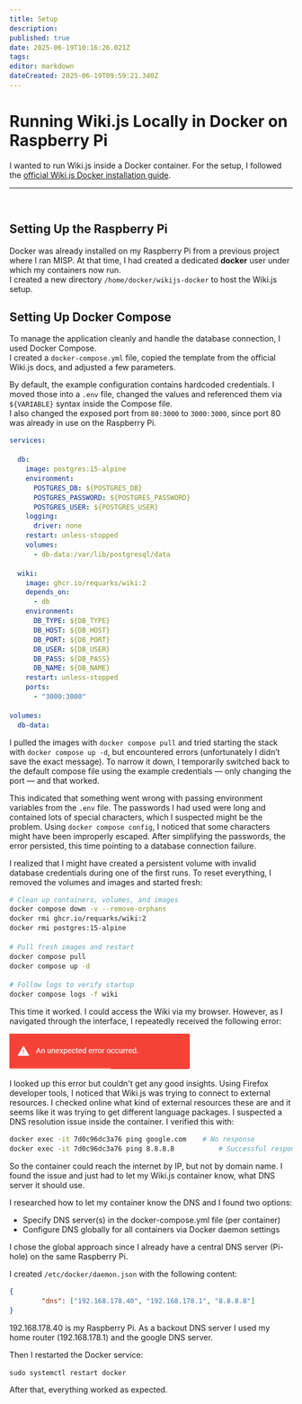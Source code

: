 ```yaml
---
title: Setup
description: 
published: true
date: 2025-06-19T10:16:26.021Z
tags: 
editor: markdown
dateCreated: 2025-06-19T09:59:21.340Z
---
```


# Running Wiki.js Locally in Docker on Raspberry Pi

I wanted to run Wiki.js inside a Docker container. For the setup, I followed the [official Wiki.js Docker installation guide](https://docs.requarks.io/install/docker).

---
<br>

## Setting Up the Raspberry Pi

Docker was already installed on my Raspberry Pi from a previous project where I ran MISP. At that time, I had created a dedicated **docker** user under which my containers now run.  
I created a new directory `/home/docker/wikijs-docker` to host the Wiki.js setup.
<br>

## Setting Up Docker Compose

To manage the application cleanly and handle the database connection, I used Docker Compose.  
I created a `docker-compose.yml` file, copied the template from the official Wiki.js docs, and adjusted a few parameters.

By default, the example configuration contains hardcoded credentials. I moved those into a `.env` file, changed the values and referenced them via `${VARIABLE}` syntax inside the Compose file.  
I also changed the exposed port from `80:3000` to `3000:3000`, since port 80 was already in use on the Raspberry Pi.

```yaml
services:

  db:
    image: postgres:15-alpine
    environment:
      POSTGRES_DB: ${POSTGRES_DB}
      POSTGRES_PASSWORD: ${POSTGRES_PASSWORD}
      POSTGRES_USER: ${POSTGRES_USER}
    logging:
      driver: none
    restart: unless-stopped
    volumes:
      - db-data:/var/lib/postgresql/data

  wiki:
    image: ghcr.io/requarks/wiki:2
    depends_on:
      - db
    environment:
      DB_TYPE: ${DB_TYPE}
      DB_HOST: ${DB_HOST}
      DB_PORT: ${DB_PORT}
      DB_USER: ${DB_USER}
      DB_PASS: ${DB_PASS}
      DB_NAME: ${DB_NAME}
    restart: unless-stopped
    ports:
      - "3000:3000"

volumes:
  db-data:
```

I pulled the images with `docker compose pull` and tried starting the stack with `docker compose up -d`, but encountered errors (unfortunately I didn’t save the exact message).
To narrow it down, I temporarily switched back to the default compose file using the example credentials — only changing the port — and that worked.

This indicated that something went wrong with passing environment variables from the `.env` file.
The passwords I had used were long and contained lots of special characters, which I suspected might be the problem. Using `docker compose config`, I noticed that some characters might have been improperly escaped.
After simplifying the passwords, the error persisted, this time pointing to a database connection failure.

I realized that I might have created a persistent volume with invalid database credentials during one of the first runs.
To reset everything, I removed the volumes and images and started fresh:

```bash
# Clean up containers, volumes, and images
docker compose down -v --remove-orphans
docker rmi ghcr.io/requarks/wiki:2
docker rmi postgres:15-alpine

# Pull fresh images and restart
docker compose pull
docker compose up -d

# Follow logs to verify startup
docker compose logs -f wiki
```

This time it worked. I could access the Wiki via my browser. However, as I navigated through the interface, I repeatedly received the following error:

![an_unexpected_error_occured.png](/services/wikijs/an_unexpected_error_occured.png)

I looked up this error but couldn't get any good insights. Using Firefox developer tools, I noticed that Wiki.js was trying to connect to external resources. I checked online what kind of external resources these are and it seems like it was trying to get different language packages. I suspected a DNS resolution issue inside the container. I verified this with:

```bash
docker exec -it 7d0c96dc3a76 ping google.com	# No response
docker exec -it 7d0c96dc3a76 ping 8.8.8.8			# Successful response
```

So the container could reach the internet by IP, but not by domain name. I found the issue and just had to let my Wiki.js container know, what DNS server it should use. 

I researched how to let my container know the DNS and I found two options:
- Specify DNS server(s) in the docker-compose.yml file (per container)
- Configure DNS globally for all containers via Docker daemon settings

I chose the global approach since I already have a central DNS server (Pi-hole) on the same Raspberry Pi.

I created `/etc/docker/daemon.json` with the following content:

```json
{
        "dns": ["192.168.178.40", "192.168.178.1", "8.8.8.8"]
}
```

192.168.178.40 is my Raspberry Pi. As a backout DNS server I used my home router (192.168.178.1) and the google DNS server.

Then I restarted the Docker service:

`sudo systemctl restart docker`

After that, everything worked as expected.